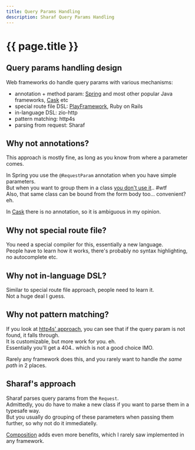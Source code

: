 ```yaml
---
title: Query Params Handling
description: Sharaf Query Params Handling
---
```


# {{ page.title }}


## Query params handling design

Web frameworks do handle query params with various mechanisms:
- annotation + method param: [Spring](https://spring.io/guides/tutorials/rest/) and most other popular Java frameworks, [Cask](https://com-lihaoyi.github.io/cask/) etc
- special route file DSL: [PlayFramework](https://www.playframework.com/documentation/2.9.x/ScalaRouting#The-routes-file-syntax), Ruby on Rails
- in-language DSL: zio-http
- pattern matching: http4s
- parsing from request: Sharaf


## Why not annotations?

This approach is mostly fine, as long as you know from where a parameter comes.

In Spring you use the `@RequestParam` annotation when you have simple parameters.  
But when you want to group them in a class [you don't use it](https://stackoverflow.com/questions/16942193/spring-mvc-complex-object-as-get-requestparam).. #wtf  
Also, that same class can be bound from the form body too... convenient? eh.

In [Cask](https://com-lihaoyi.github.io/cask/#variable-routes) there is no annotation, so it is ambiguous in my opinion.


## Why not special route file?
You need a special compiler for this, essentially a new language.  
People have to learn how it works, there's probably no syntax highlighting, no autocomplete etc.


## Why not in-language DSL?

Similar to special route file approach, people need to learn it.  
Not a huge deal I guess.


## Why not pattern matching?
If you look at [http4s' approach](https://http4s.org/v0.23/docs/dsl.html#handling-query-parameters),
you can see that if the query param is not found, it falls through.  
It is customizable, but more work for you. eh.  
Essentially you'll get a 404.. which is not a good choice IMO.

Rarely any framework does this, and you rarely want to handle *the same path* in 2 places.


## Sharaf's approach
    
Sharaf parses query params from the `Request`.  
Admittedly, you do have to make a new class if you want to parse them in a typesafe way.  
But you usually do grouping of these parameters when passing them further, so why not do it immediatelly.  

[Composition](/howtos/query-params.html#how-to-bind-composite-query-parameter) adds even more benefits, which I rarely saw implemented in any framework.
